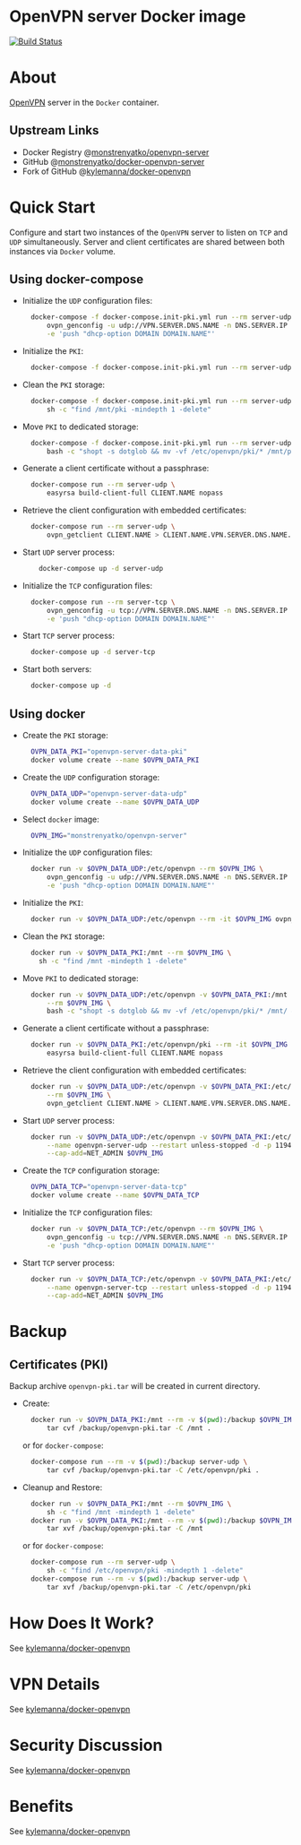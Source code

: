OpenVPN server Docker image
===========================

[![Build Status](https://travis-ci.org/monstrenyatko/docker-openvpn-server.svg?branch=master)](https://travis-ci.org/monstrenyatko/docker-openvpn-server)


About
=====

[OpenVPN](https://openvpn.net/) server in the `Docker` container.

Upstream Links
--------------
* Docker Registry @[monstrenyatko/openvpn-server](https://hub.docker.com/r/monstrenyatko/openvpn-server/)
* GitHub @[monstrenyatko/docker-openvpn-server](https://github.com/monstrenyatko/docker-openvpn-server)
* Fork of GitHub @[kylemanna/docker-openvpn](https://github.com/kylemanna/docker-openvpn)


Quick Start
===========

Configure and start two instances of the `OpenVPN` server to listen on `TCP` and `UDP` simultaneously.
Server and client certificates are shared between both instances via `Docker` volume.

Using docker-compose
--------------------
* Initialize the `UDP` configuration files:

    ```sh
      docker-compose -f docker-compose.init-pki.yml run --rm server-udp \
          ovpn_genconfig -u udp://VPN.SERVER.DNS.NAME -n DNS.SERVER.IP -N \
          -e 'push "dhcp-option DOMAIN DOMAIN.NAME"'
    ```
* Initialize the `PKI`:

    ```sh
      docker-compose -f docker-compose.init-pki.yml run --rm server-udp ovpn_initpki
    ```
* Clean the `PKI` storage:

    ```sh
      docker-compose -f docker-compose.init-pki.yml run --rm server-udp \
          sh -c "find /mnt/pki -mindepth 1 -delete"
    ```
* Move `PKI` to dedicated storage:

    ```sh
      docker-compose -f docker-compose.init-pki.yml run --rm server-udp \
          bash -c "shopt -s dotglob && mv -vf /etc/openvpn/pki/* /mnt/pki/ && rmdir /etc/openvpn/pki"
    ```
* Generate a client certificate without a passphrase:

    ```sh
      docker-compose run --rm server-udp \
          easyrsa build-client-full CLIENT.NAME nopass
    ```
* Retrieve the client configuration with embedded certificates:

    ```sh
      docker-compose run --rm server-udp \
          ovpn_getclient CLIENT.NAME > CLIENT.NAME.VPN.SERVER.DNS.NAME.ovpn
    ```
* Start `UDP` server process:

    ```sh
        docker-compose up -d server-udp
    ```
* Initialize the `TCP` configuration files:

    ```sh
      docker-compose run --rm server-tcp \
          ovpn_genconfig -u tcp://VPN.SERVER.DNS.NAME -n DNS.SERVER.IP -N \
          -e 'push "dhcp-option DOMAIN DOMAIN.NAME"'
    ```
* Start `TCP` server process:

    ```sh
      docker-compose up -d server-tcp
    ```
* Start both servers:

    ```sh
      docker-compose up -d
    ```

Using docker
------------
* Create the `PKI` storage:

    ```sh
      OVPN_DATA_PKI="openvpn-server-data-pki"
      docker volume create --name $OVPN_DATA_PKI
    ```
* Create the `UDP` configuration storage:

    ```sh
      OVPN_DATA_UDP="openvpn-server-data-udp"
      docker volume create --name $OVPN_DATA_UDP
    ```
* Select `docker` image:

    ```sh
      OVPN_IMG="monstrenyatko/openvpn-server"
    ```
* Initialize the `UDP` configuration files:

    ```sh
      docker run -v $OVPN_DATA_UDP:/etc/openvpn --rm $OVPN_IMG \
          ovpn_genconfig -u udp://VPN.SERVER.DNS.NAME -n DNS.SERVER.IP -N \
          -e 'push "dhcp-option DOMAIN DOMAIN.NAME"'
    ```
* Initialize the `PKI`:

    ```sh
      docker run -v $OVPN_DATA_UDP:/etc/openvpn --rm -it $OVPN_IMG ovpn_initpki
    ```
* Clean the `PKI` storage:

    ```sh
      docker run -v $OVPN_DATA_PKI:/mnt --rm $OVPN_IMG \
        sh -c "find /mnt -mindepth 1 -delete"
    ```
* Move `PKI` to dedicated storage:

    ```sh
      docker run -v $OVPN_DATA_UDP:/etc/openvpn -v $OVPN_DATA_PKI:/mnt \
          --rm $OVPN_IMG \
          bash -c "shopt -s dotglob && mv -vf /etc/openvpn/pki/* /mnt/ && rmdir /etc/openvpn/pki"
    ```
* Generate a client certificate without a passphrase:

    ```sh
      docker run -v $OVPN_DATA_PKI:/etc/openvpn/pki --rm -it $OVPN_IMG \
          easyrsa build-client-full CLIENT.NAME nopass
    ```
* Retrieve the client configuration with embedded certificates:

    ```sh
      docker run -v $OVPN_DATA_UDP:/etc/openvpn -v $OVPN_DATA_PKI:/etc/openvpn/pki \
          --rm $OVPN_IMG \
          ovpn_getclient CLIENT.NAME > CLIENT.NAME.VPN.SERVER.DNS.NAME.ovpn
    ```
* Start `UDP` server process:

    ```sh
      docker run -v $OVPN_DATA_UDP:/etc/openvpn -v $OVPN_DATA_PKI:/etc/openvpn/pki \
          --name openvpn-server-udp --restart unless-stopped -d -p 1194:1194/udp \
          --cap-add=NET_ADMIN $OVPN_IMG
    ```
* Create the `TCP` configuration storage:

    ```sh
      OVPN_DATA_TCP="openvpn-server-data-tcp"
      docker volume create --name $OVPN_DATA_TCP
    ```
* Initialize the `TCP` configuration files:

    ```sh
      docker run -v $OVPN_DATA_TCP:/etc/openvpn --rm $OVPN_IMG \
          ovpn_genconfig -u tcp://VPN.SERVER.DNS.NAME -n DNS.SERVER.IP -N \
          -e 'push "dhcp-option DOMAIN DOMAIN.NAME"'
    ```
* Start `TCP` server process:

    ```sh
      docker run -v $OVPN_DATA_TCP:/etc/openvpn -v $OVPN_DATA_PKI:/etc/openvpn/pki \
          --name openvpn-server-tcp --restart unless-stopped -d -p 1194:1194/tcp \
          --cap-add=NET_ADMIN $OVPN_IMG
    ```


Backup
======

Certificates (PKI)
------------------

Backup archive `openvpn-pki.tar` will be created in current directory.

* Create:

    ```sh
      docker run -v $OVPN_DATA_PKI:/mnt --rm -v $(pwd):/backup $OVPN_IMG \
          tar cvf /backup/openvpn-pki.tar -C /mnt .
    ```
    or for `docker-compose`:
    ```sh
      docker-compose run --rm -v $(pwd):/backup server-udp \
          tar cvf /backup/openvpn-pki.tar -C /etc/openvpn/pki .
    ```
* Cleanup and Restore:

    ```sh
      docker run -v $OVPN_DATA_PKI:/mnt --rm $OVPN_IMG \
          sh -c "find /mnt -mindepth 1 -delete"
      docker run -v $OVPN_DATA_PKI:/mnt --rm -v $(pwd):/backup $OVPN_IMG \
          tar xvf /backup/openvpn-pki.tar -C /mnt
    ```
    or for `docker-compose`:
    ```sh
      docker-compose run --rm server-udp \
          sh -c "find /etc/openvpn/pki -mindepth 1 -delete"
      docker-compose run --rm -v $(pwd):/backup server-udp \
          tar xvf /backup/openvpn-pki.tar -C /etc/openvpn/pki
    ```


How Does It Work?
=================

See [kylemanna/docker-openvpn](https://github.com/kylemanna/docker-openvpn/blob/master/README.md#how-does-it-work)


VPN Details
===========

See [kylemanna/docker-openvpn](https://github.com/kylemanna/docker-openvpn#openvpn-details)


Security Discussion
===================

See [kylemanna/docker-openvpn](https://github.com/kylemanna/docker-openvpn/blob/master/README.md#security-discussion)


Benefits
========

See [kylemanna/docker-openvpn](https://github.com/kylemanna/docker-openvpn/blob/master/README.md#benefits-of-running-inside-a-docker-container)
